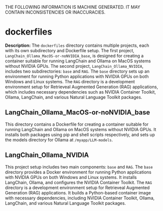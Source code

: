 THE FOLLOWING INFORMATION IS MACHINE GENERATED.
IT MAY CONTAIN INCONSISTENCIES OR INACCURACIES.

# dockerfiles  

**Description:** The `dockerfiles` directory contains multiple projects, each with its own subdirectory and Dockerfile setup. The first project, `LangChain_Ollama_MacOS-or-noNVIDIA_base`, is designed for creating a container suitable for running LangChain and Ollama on MacOS systems without NVIDIA GPUs. The second project, `LangChain_Ollama_NVIDIA`, includes two subdirectories: `base` and `RAG`. The `base` directory sets up an environment for running Python applications with NVIDIA GPUs on both Windows and Linux systems. The `RAG` directory is a development environment setup for Retrieveal Augmented Generation (RAG) applications, which includes necessary dependencies such as NVIDIA Container Toolkit, Ollama, LangChain, and various Natural Language Toolkit packages.

 ## LangChain_Ollama_MacOS-or-noNVIDIA_base

This directory contains a Dockerfile for creating a container suitable for running LangChain and Ollama on MacOS systems without NVIDIA GPUs. It installs both packages using pip and shell scripts respectively, and sets up the models directory for Ollama at `/myapp/LLM-models`.

## LangChain_Ollama_NVIDIA

This project setup includes two main components: `base` and `RAG`. The `base` directory provides a Docker environment for running Python applications with NVIDIA GPUs on both Windows and Linux systems. It installs LangChain, Ollama, and configures the NVIDIA Container Toolkit. The `RAG` directory is a development environment setup for Retrieveal Augmented Generation (RAG) applications. It builds a Python-based container image with necessary dependencies, including NVIDIA Container Toolkit, Ollama, LangChain, and various Natural Language Toolkit packages.